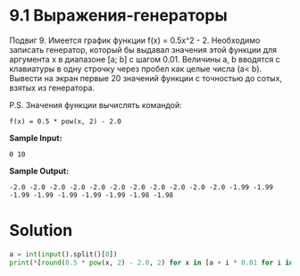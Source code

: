 # 9.1 Выражения-генераторы

Подвиг 9. Имеется график функции f(x) = 0.5x^2 - 2. Необходимо записать генератор, который бы выдавал значения этой
функции для аргумента x в диапазоне [a; b] с шагом 0.01. Величины a, b вводятся с клавиатуры в одну строчку через пробел
как целые числа (a< b). Вывести на экран первые 20 значений функции с точностью до сотых, взятых из генератора.

P.S. Значения функции вычислять командой:

```
f(x) = 0.5 * pow(x, 2) - 2.0
```

**Sample Input:**

```
0 10
```

**Sample Output:**

```
-2.0 -2.0 -2.0 -2.0 -2.0 -2.0 -2.0 -2.0 -2.0 -2.0 -2.0 -1.99 -1.99 -1.99 -1.99 -1.99 -1.99 -1.99 -1.98 -1.98
```

# Solution

```python
a = int(input().split()[0])
print(*[round(0.5 * pow(x, 2) - 2.0, 2) for x in [a + i * 0.01 for i in range(0, 101)]][:20])
```